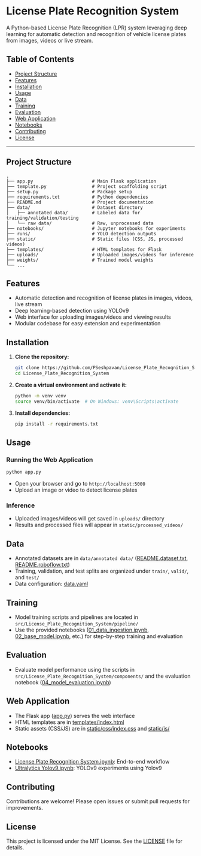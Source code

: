 # License Plate Recognition System

A Python-based License Plate Recognition (LPR) system leveraging deep learning for automatic detection and recognition of vehicle license plates from images, videos or live stream.

## Table of Contents

- [Project Structure](#project-structure)
- [Features](#features)
- [Installation](#installation)
- [Usage](#usage)
- [Data](#data)
- [Training](#training)
- [Evaluation](#evaluation)
- [Web Application](#web-application)
- [Notebooks](#notebooks)
- [Contributing](#contributing)
- [License](#license)

---

## Project Structure

```
.
├── app.py                      # Main Flask application
├── template.py                 # Project scaffolding script
├── setup.py                    # Package setup
├── requirements.txt            # Python dependencies
├── README.md                   # Project documentation
├── data/                       # Dataset directory
│   ├── annotated data/         # Labeled data for training/validation/testing
│   └── raw data/               # Raw, unprocessed data
├── notebooks/                  # Jupyter notebooks for experiments
├── runs/                       # YOLO detection outputs
├── static/                     # Static files (CSS, JS, processed videos)
├── templates/                  # HTML templates for Flask
├── uploads/                    # Uploaded images/videos for inference
├── weights/                    # Trained model weights
└── ...
```

## Features

- Automatic detection and recognition of license plates in images, videos, live stream
- Deep learning-based detection using YOLOv9
- Web interface for uploading images/videos and viewing results
- Modular codebase for easy extension and experimentation

## Installation

1. **Clone the repository:**
   ```sh
   git clone https://github.com/PSeshpavan/License_Plate_Recognition_System.git
   cd License_Plate_Recognition_System
   ```

2. **Create a virtual environment and activate it:**
   ```sh
   python -m venv venv
   source venv/bin/activate  # On Windows: venv\Scripts\activate
   ```

3. **Install dependencies:**
   ```sh
   pip install -r requirements.txt
   ```

## Usage

### Running the Web Application

```sh
python app.py
```

- Open your browser and go to `http://localhost:5000`
- Upload an image or video to detect license plates

### Inference

- Uploaded images/videos will get saved in `uploads/` directory
- Results and processed files will appear in `static/processed_videos/`

## Data

- Annotated datasets are in `data/annotated data/` ([README.dataset.txt](data/annotated%20data/README.dataset.txt), [README.roboflow.txt](data/annotated%20data/README.roboflow.txt))
- Training, validation, and test splits are organized under `train/`, `valid/`, and `test/`
- Data configuration: [data.yaml](data/annotated%20data/data.yaml)

## Training

- Model training scripts and pipelines are located in `src/License_Plate_Recognition_System/pipeline/`
- Use the provided notebooks ([01_data_ingestion.ipynb](notebooks/01_data_ingestion.ipynb), [02_base_model.ipynb](notebooks/02_base_model.ipynb), etc.) for step-by-step training and evaluation

## Evaluation

- Evaluate model performance using the scripts in `src/License_Plate_Recognition_System/components/` and the evaluation notebook ([04_model_evaluation.ipynb](notebooks/04_model_evaluation.ipynb))

## Web Application

- The Flask app ([app.py](app.py)) serves the web interface
- HTML templates are in [templates/index.html](templates/index.html)
- Static assets (CSS/JS) are in [static/css/index.css](static/css/index.css) and [static/js/](static/js/)

## Notebooks

- [License Plate Recognition System.ipynb](notebooks/License%20Plate%20Recognition%20System.ipynb): End-to-end workflow
- [Ultralytics Yolov9.ipynb](notebooks/Ultralytics%20Yolov9.ipynb): YOLOv9 experiments using Yolov9

## Contributing

Contributions are welcome! Please open issues or submit pull requests for improvements.

## License

This project is licensed under the MIT License. See the [LICENSE](LICENSE) file for details.